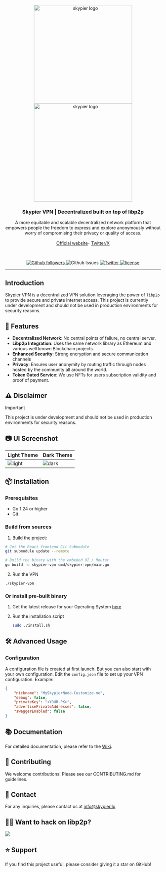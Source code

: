 <p align="center">
  <a href="https://skypier.io/#gh-light-mode-only">
    <img src="https://skypier.io/skypier_logo_baseline.png" width="318px" alt="skypier logo" />
  </a>
  <a href="https://skypier.io/#gh-dark-mode-only">
    <img src="https://skypier.io/_astro/skypier_baseline.9f3ab695.svg" width="318px" alt="skypier logo" />
  </a>
</p>

<h3 align="center">
    Skypier VPN | Decentralized built on top of libp2p
</h3>
<p align="center">
   A more equitable and scalable decentralized network platform that empowers people the freedom to express and explore anonymously without worry of compromising their privacy or quality of access.
</p>
<p align="center">
    <a href="https://skypier.io">Official website</a>･
    <a href="https://skypier.io">Twitter/X</a>
</p>
<br />

<p align="center">
    <a href="#">
    <img src="https://img.shields.io/github/followers/SkyPierIO" alt="Github followers" />
    </a>
    <img src="https://img.shields.io/github/issues-pr/SkyPierIO/skypier-vpn" alt="Github Issues" />
    </a>
    <a href="https://twitter.com/SkypierIO">
        <img src="https://img.shields.io/twitter/follow/SkypierIO" alt="Twitter" />
    </a>
    <a href="https://github.com/SkyPierIO">
        <img src="https://img.shields.io/github/license/SkyPierIO/SkyPierUI" alt="license" />
    </a>
</p>

<hr>

## Introduction

Skypier VPN is a decentralized VPN solution leveraging the power of `libp2p` to provide secure and private internet access. This project is currently under development and should not be used in production environments for security reasons.

## 🚀 Features

- **Decentralized Network**: No central points of failure, no central server.
- **Libp2p Integration**: Uses the same network library as Ethereum and various well known Blockchain projects.
- **Enhanced Security**: Strong encryption and secure communication channels
- **Privacy**: Ensures user anonymity by routing traffic through nodes hosted by the community all around the world.
- **Token Gated Service**: We use NFTs for users subscription validity and proof of payment.

## ⚠️ Disclaimer

> [!IMPORTANT]
> This project is under development and should not be used in production environments for security reasons.

## 📷 UI Screenshot

| Light Theme   | Dark Theme |
| ------------- | ------------- |
| ![light](https://aqua-abstract-trout-227.mypinata.cloud/ipfs/QmYv5V5xQbXXXYVsGLMDkyNhjWxhb6jyFTFLsivKxPraiw)  | ![dark](https://aqua-abstract-trout-227.mypinata.cloud/ipfs/QmdyqxuPJJwh4K2L7mdSV6hbbPmgA16Whdpp1ygdMSwQEm)  |

## 📦 Installation

### Prerequisites

- Go 1.24 or higher
- Git

### Build from sources

1. Build the project:

```bash
# Get the React frontend Git Submodule
git submodule update --remote

# Build the binary with the embeded UI / Router
go build -o skypier-vpn cmd/skypier-vpn/main.go
```

2. Run the VPN

```bash
./skypier-vpn
```

### Or install pre-built binary

1. Get the latest release for your Operating System [here](https://github.com/SkyPierIO/skypier-vpn/releases)
2. Run the installation script

    ```bash
    sudo ./install.sh
    ```

## 🛠️ Advanced Usage

### Configuration

A configuration file is created at first launch. But you can also start with your own configuration. Edit the `config.json` file to set up your VPN configuration. Example:

```json
{
    "nickname": "MySkypierNode-Customize-me",
    "debug": false,
    "privateKey": "<YOUR-PK>",
    "advertisePrivateAddresses": false,
    "swaggerEnabled": false
}
```

## 📚 Documentation

For detailed documentation, please refer to the [Wiki](https://github.com/SkyPierIO/skypier-vpn/wiki).

## 🤝 Contributing

We welcome contributions! Please see our CONTRIBUTING.md for guidelines.

## 📧 Contact

For any inquiries, please contact us at [info@skypier.Io](mailto://info@skypier.io).

## 🧑‍💻 Want to hack on libp2p?

[![](https://cdn.rawgit.com/libp2p/community/master/img/contribute.gif)](https://github.com/libp2p/community/blob/master/CONTRIBUTE.md)

## ⭐️ Support

If you find this project useful, please consider giving it a star on GitHub!
